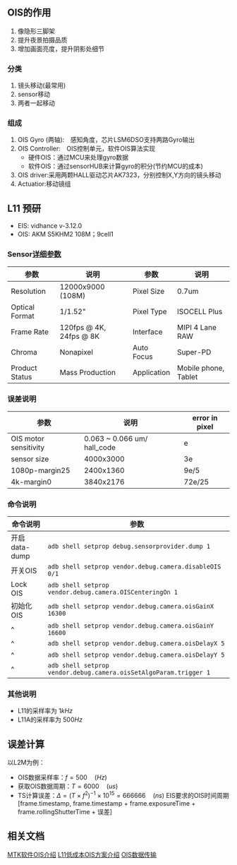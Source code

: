 ## OIS的作用

1. 像隐形三脚架
1. 提升夜景拍摄品质
1. 增加画面亮度，提升阴影处细节

### 分类

1. 镜头移动(最常用)
1. sensor移动
1. 两者一起移动

### 组成

1. OIS Gyro (两轴):　感知角度，芯片LSM6DSO支持两路Gyro输出
1. OIS Controller:　OIS控制单元，软件OIS算法实现
    - 硬件OIS：通过MCU来处理gyro数据
    - 软件OIS：通过sensorHUB来计算gyro的积分(节约MCU的成本)
1. OIS driver:采用两颗HALL驱动芯片AK7323，分别控制X,Y方向的镜头移动
1. Actuatior:移动镜组

## L11 预研

- EIS: vidhance v-3.12.0
- OIS: AKM S5KHM2 108M；9cell1

### Sensor[详细参数](https://www.samsung.com/semiconductor/image-sensor/mobile-image-sensor/S5KHM2/)

参数           | 说明                    | 参数        | 说明
---------------|-------------------------|-------------|---------------------
Resolution     | 12000x9000 (108M)       | Pixel Size  | 0.7um
Optical Format | 1/1.52"                 | Pixel Type  | ISOCELL Plus
Frame Rate     | 120fps @ 4K, 24fps @ 8K | Interface   | MIPI 4 Lane RAW
Chroma         | Nonapixel               | Auto Focus  | Super-PD
Product Status | Mass Production         | Application | Mobile phone, Tablet

### 误差说明

参数                  | 说明                        | error in pixel
----------------------|-----------------------------|---------------
OIS motor sensitivity | 0.063 ~ 0.066 um/ hall_code | e
sensor size           | 4000x3000                   | 3e
1080p-margin25        | 2400x1360                   | 9e/5
4k-margin0            | 3840x2176                   | 72e/25

### 命令说明

命令说明      | 参数
--------------|----------------------------------------------------------------
开启data-dump | `adb shell setprop debug.sensorprovider.dump 1`
开关OIS       | `adb shell setprop vendor.debug.camera.disableOIS 0/1`
Lock OIS      | `adb shell setprop vendor.debug.camera.OISCenteringOn 1`
初始化OIS     | `adb shell setprop vendor.debug.camera.oisGainX 16300`
^             | `adb shell setprop vendor.debug.camera.oisGainY 16600`
^             | `adb shell setprop vendor.debug.camera.oisDelayX 5`
^             | `adb shell setprop vendor.debug.camera.oisDelayY 5`
^             | `adb shell setprop vendor.debug.camera.oisSetAlgoParam.trigger 1`

### 其他说明

- L11的采样率为 $1kHz$
- L11A的采样率为 $500Hz$

## 误差计算

以L2M为例：

- OIS数据采样率：$f = 500 \quad(Hz)$
- 获取OIS数据周期：$T = 6000 \quad(us)$
- TS计算误差：$\Delta = (T\times f^{2})^{-1}\times10^{15} = 666666\quad(ns)$
EIS要求的OIS时间周期
[frame.timestamp, frame.timestamp + frame.exposureTime + frame.rollingShutterTime + 误差]

## 相关文档

[MTK软件OIS介绍](https://wiki.n.miui.com/pages/viewpage.action?pageId=573596469)
[L11低成本OIS方案介绍](https://xiaomi.f.mioffice.cn/docs/dock4IsWWqVxfRG0ozneE5xKNkd)
[OIS数据传输](https://xiaomi.f.mioffice.cn/docs/dock4bw66nrHKMBsB6pfWSHV9Jc?sidebarOpen=1)
